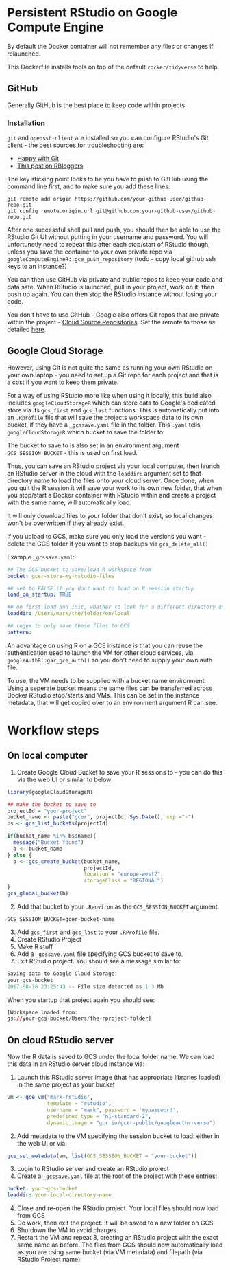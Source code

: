 # Persistent RStudio on Google Compute Engine

By default the Docker container will not remember any files or changes if relaunched.

This Dockerfile installs tools on top of the default `rocker/tidyverse` to help.

## GitHub

Generally GitHub is the best place to keep code within projects.  

### Installation

`git` and `openssh-client` are installed so you can configure RStudio's Git client - the best sources for troubleshooting are:

* [Happy with Git](http://happygitwithr.com/)
* [This post on RBloggers](https://www.r-bloggers.com/rstudio-and-github/)

The key sticking point looks to be you have to push to GitHub using the command line first, and to make sure you add these lines:

```
git remote add origin https://github.com/your-github-user/github-repo.git
git config remote.origin.url git@github.com:your-github-user/github-repo.git
```

After one successful shell pull and push, you should then be able to use the RStudio Git UI without putting in your username and password.  You will unfortunetly need to repeat this after each stop/start of RStudio though, unless you save the container to your own private repo via `googleComputeEngineR::gce_push_repository` (todo - copy local github ssh keys to an instance?)

You can then use GitHub via private and public repos to keep your code and data safe.  When RStudio is launched, pull in your project, work on it, then push up again.  You can then stop the RStudio instance without losing your code.

You don't have to use GitHub - Google also offers Git repos that are private within the project - [Cloud Source Repositories](https://cloud.google.com/source-repositories/).  Set the remote to those as detailed [here](https://cloud.google.com/source-repositories/docs/adding-repositories-as-remotes).

## Google Cloud Storage

However, using Git is not quite the same as running your own RStudio on your own laptop - you need to set up a Git repo for each project and that is a cost if you want to keep them private.

For a way of using RStudio more like when using it locally, this build also includes `googleCloudStorageR` which can store data to Google's dedicated store via its `gcs_first` and `gcs_last` functions.  This is automatically put into an `.Rprofile` file that will save the projects workspace data to its own bucket, if they have a `_gcssave.yaml` file in the folder.  This `.yaml` tells `googleCloudStorageR` which bucket to save the folder to.

The bucket to save to is also set in an environment argument `GCS_SESSION_BUCKET` - this is used on first load. 

Thus, you can save an RStudio project via your local computer, then launch an RStudio server in the cloud with the `loaddir:` argument set to that directory name to load the files onto your cloud server.  Once done, when you quit the R session it will save your work to its own new folder, that when you stop/start a Docker container with RStudio within and create a project with the same name, will automatically load.

It will only download files to your folder that don't exist, so local changes won't be overwritten if they already exist. 

If you upload to GCS, make sure you only load the versions you want - delete the GCS folder if you want to stop backups via `gcs_delete_all()`

Example `_gcssave.yaml`:

```yaml
## The GCS bucket to save/load R workspace from
bucket: gcer-store-my-rstudio-files

## set to FALSE if you dont want to load on R session startup
load_on_startup: TRUE

## on first load and init, whether to look for a different directory on GCS than present getwd()
loaddir: /Users/mark/the/folder/on/local

## regex to only save these files to GCS
pattern:
```

An advantage on using R on a GCE instance is that you can reuse the authentication used to launch the VM for other cloud services, via `googleAuthR::gar_gce_auth()` so you don't need to supply your own auth file.

To use, the VM needs to be supplied with a bucket name environment.  Using a seperate bucket means the same files can be transferred across Docker RStudio stop/starts and VMs.  This can be set in the instance metadata, that will get copied over to an environment argument R can see.  

# Workflow steps

## On local computer

1. Create Google Cloud Bucket to save your R sessions to - you can do this via the web UI or similar to below:

```r
library(googleCloudStorageR)

## make the bucket to save to
projectId = "your-project"
bucket_name <- paste("gcer", projectId, Sys.Date(), sep ="-")
bs <- gcs_list_buckets(projectId)

if(bucket_name %in% bs$name){
  message("Bucket found")
  b <- bucket_name
} else {
  b <- gcs_create_bucket(bucket_name, 
                         projectId, 
                         location = "europe-west2", 
                         storageClass = "REGIONAL")
}
gcs_global_bucket(b)
```
2. Add that bucket to your `.Renviron` as the `GCS_SESSION_BUCKET` argument:
```
GCS_SESSION_BUCKET=gcer-bucket-name
```
3. Add `gcs_first` and `gcs_last` to your `.RProfile` file. 
4. Create RStudio Project
5. Make R stuff
6. Add a `_gcssave.yaml` file specifying GCS bucket to save to.
7. Exit RStudio project.  You should see a message similar to: 
```r
Saving data to Google Cloud Storage:
your-gcs-bucket
2017-08-18 23:25:43 -- File size detected as 1.3 Mb
```

When you startup that project again you should see:
```r
[Workspace loaded from: 
gs://your-gcs-bucket/Users/the-rproject-folder]
```

## On cloud RStudio server

Now the R data is saved to GCS under the local folder name.  We can load this data in an RStudio server cloud instance via:

1. Launch this RStudio server image (that has appropriate libraries loaded) in the same project as your bucket

```r
vm <- gce_vm("mark-rstudio",
             template = "rstudio",
             username = "mark", password = 'mypassword',
             predefined_type = "n1-standard-2",
             dynamic_image = "gcr.io/gcer-public/googleauthr-verse")
```

2. Add metadata to the VM specifying the session bucket to load: either in the web UI or via:

```r
gce_set_metadata(vm, list(GCS_SESSION_BUCKET = "your-bucket"))
```
3. Login to RStudio server and create an RStudio project
4. Create a `_gcssave.yaml` file at the root of the project with these entries:

```yaml
bucket: your-gcs-bucket
loaddir: your-local-directory-name
```
4. Close and re-open the RStudio project.  Your local files should now load from GCS
5. Do work, then exit the project.  It will be saved to a new folder on GCS
6. Shutdown the VM to avoid charges.
7. Restart the VM and repeat 3, creating an RStudio project with the exact same name as before.  The files from GCS should now automatically load as you are using same bucket (via VM metadata) and filepath (via RStudio Project name)


